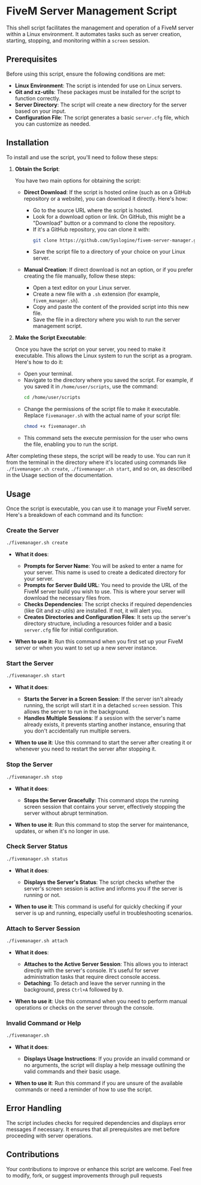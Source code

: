 # FiveM Server Management Script

This shell script facilitates the management and operation of a FiveM server within a Linux environment. It automates tasks such as server creation, starting, stopping, and monitoring within a `screen` session.

## Prerequisites

Before using this script, ensure the following conditions are met:

- **Linux Environment**: The script is intended for use on Linux servers.
- **Git and xz-utils**: These packages must be installed for the script to function correctly.
- **Server Directory**: The script will create a new directory for the server based on your input.
- **Configuration File**: The script generates a basic `server.cfg` file, which you can customize as needed.

## Installation

To install and use the script, you'll need to follow these steps:

1. **Obtain the Script**:

   You have two main options for obtaining the script:

   - **Direct Download**: If the script is hosted online (such as on a GitHub repository or a website), you can download it directly. Here's how:
     - Go to the source URL where the script is hosted.
     - Look for a download option or link. On GitHub, this might be a "Download" button or a command to clone the repository.
     - If it's a GitHub repository, you can clone it with:
       ```bash
       git clone https://github.com/Syslogine/fivem-server-manager.git
       ```
     - Save the script file to a directory of your choice on your Linux server.

   - **Manual Creation**: If direct download is not an option, or if you prefer creating the file manually, follow these steps:
     - Open a text editor on your Linux server.
     - Create a new file with a `.sh` extension (for example, `fivem_manager.sh`).
     - Copy and paste the content of the provided script into this new file.
     - Save the file in a directory where you wish to run the server management script.

2. **Make the Script Executable**:
   
   Once you have the script on your server, you need to make it executable. This allows the Linux system to run the script as a program. Here's how to do it:

   - Open your terminal.
   - Navigate to the directory where you saved the script. For example, if you saved it in `/home/user/scripts`, use the command:
     ```bash
     cd /home/user/scripts
     ```
   - Change the permissions of the script file to make it executable. Replace `fivemanager.sh` with the actual name of your script file:
     ```bash
     chmod +x fivemanager.sh
     ```
   - This command sets the execute permission for the user who owns the file, enabling you to run the script.

After completing these steps, the script will be ready to use. You can run it from the terminal in the directory where it's located using commands like `./fivemanager.sh create`, `./fivemanager.sh start`, and so on, as described in the Usage section of the documentation.

## Usage

Once the script is executable, you can use it to manage your FiveM server. Here's a breakdown of each command and its function:

### Create the Server

```bash
./fivemanager.sh create
```

- **What it does**:
  - **Prompts for Server Name**: You will be asked to enter a name for your server. This name is used to create a dedicated directory for your server.
  - **Prompts for Server Build URL**: You need to provide the URL of the FiveM server build you wish to use. This is where your server will download the necessary files from.
  - **Checks Dependencies**: The script checks if required dependencies (like Git and xz-utils) are installed. If not, it will alert you.
  - **Creates Directories and Configuration Files**: It sets up the server's directory structure, including a resources folder and a basic `server.cfg` file for initial configuration.

- **When to use it**: Run this command when you first set up your FiveM server or when you want to set up a new server instance.

### Start the Server

```bash
./fivemanager.sh start
```

- **What it does**:
  - **Starts the Server in a Screen Session**: If the server isn't already running, the script will start it in a detached `screen` session. This allows the server to run in the background.
  - **Handles Multiple Sessions**: If a session with the server's name already exists, it prevents starting another instance, ensuring that you don't accidentally run multiple servers.

- **When to use it**: Use this command to start the server after creating it or whenever you need to restart the server after stopping it.

### Stop the Server

```bash
./fivemanager.sh stop
```

- **What it does**:
  - **Stops the Server Gracefully**: This command stops the running screen session that contains your server, effectively stopping the server without abrupt termination.
  
- **When to use it**: Run this command to stop the server for maintenance, updates, or when it's no longer in use.

### Check Server Status

```bash
./fivemanager.sh status
```

- **What it does**:
  - **Displays the Server's Status**: The script checks whether the server's screen session is active and informs you if the server is running or not.

- **When to use it**: This command is useful for quickly checking if your server is up and running, especially useful in troubleshooting scenarios.

### Attach to Server Session

```bash
./fivemanager.sh attach
```

- **What it does**:
  - **Attaches to the Active Server Session**: This allows you to interact directly with the server's console. It's useful for server administration tasks that require direct console access.
  - **Detaching**: To detach and leave the server running in the background, press `Ctrl+A` followed by `D`.

- **When to use it**: Use this command when you need to perform manual operations or checks on the server through the console.

### Invalid Command or Help

```bash
./fivemanager.sh
```

- **What it does**:
  - **Displays Usage Instructions**: If you provide an invalid command or no arguments, the script will display a help message outlining the valid commands and their basic usage.

- **When to use it**: Run this command if you are unsure of the available commands or need a reminder of how to use the script.



## Error Handling

The script includes checks for required dependencies and displays error messages if necessary. It ensures that all prerequisites are met before proceeding with server operations.

## Contributions

Your contributions to improve or enhance this script are welcome. Feel free to modify, fork, or suggest improvements through pull requests